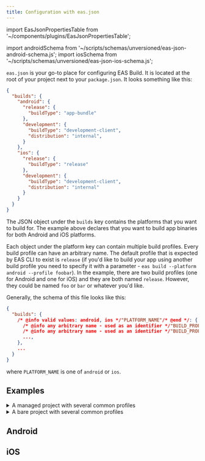 ```yaml
---
title: Configuration with eas.json
---
```


import EasJsonPropertiesTable from '~/components/plugins/EasJsonPropertiesTable';

import androidSchema from '~/scripts/schemas/unversioned/eas-json-android-schema.js';
import iosSchema from '~/scripts/schemas/unversioned/eas-json-ios-schema.js';



`eas.json` is your go-to place for configuring EAS Build. It is located at the root of your project next to your `package.json`. It looks something like this:

```json
{
  "builds": {
    "android": {
      "release": {
        "buildType": "app-bundle"
      },
      "development": {
        "buildType": "development-client",
        "distribution": "internal",
      }
    },
    "ios": {
      "release": {
        "buildType": "release"
      },
      "development": {
        "buildType": "development-client",
        "distribution": "internal"
      }
    }
  }
}
```

The JSON object under the `builds` key contains the platforms that you want to build for. The example above declares that you want to build app binaries for both Android and iOS platforms.

Each object under the platform key can contain multiple build profiles. Every build profile can have an arbitrary name. The default profile that is expected by EAS CLI to exist is `release` (if you'd like to build your app using another build profile you need to specify it with a parameter - `eas build --platform android --profile foobar`). In the example, there are two build profiles (one for Android and one for iOS) and they are both named `release`. However, they could be named `foo` or `bar` or whatever you'd like.

Generally, the schema of this file looks like this:

<!-- prettier-ignore -->
```json
{
  "builds": {
    /* @info valid values: android, ios */"PLATFORM_NAME"/* @end */: {
      /* @info any arbitrary name - used as an identifier */"BUILD_PROFILE_NAME_1"/* @end */: { ... },
      /* @info any arbitrary name - used as an identifier */"BUILD_PROFILE_NAME_2"/* @end */: { ... },
      ...,
    },
    ...
  }
}
```

where `PLATFORM_NAME` is one of `android` or `ios`.

## Examples

<details>
  <summary>A managed project with several common profiles</summary>

```json
{
  "builds": {
    "android": {
      "base": {
        "image": "default",
        "env": {
          "EXAMPLE_ENV": "example value"
        }
      },
      "release": {
        "extends": "base",
        "env": {
          "ENVIRONMENT": "production"
        },
        "buildType": "app-bundle"
      },
      "staging": {
        "extends": "base",
        "env": {
          "ENVIRONMENT": "staging"
        }
        "distribution": "internal",
        "buildType": "apk"
      },
      "debug": {
        "extends": "base",
        "withoutCredentials": true,
        "env": {
          "ENVIRONMENT": "staging"
        },
        "distribution": "internal",
        "buildType": "development-client"
      }
    },
    "ios": {
      "base": {
        "image": "latest",
        "node": "12.13.0",
        "yarn": "1.22.5",
      },
      "release": {
        "extends": "base",
        "buildType": "release"
        "env": {
          "ENVIRONMENT": "production"
        },
      },
      "inhouse": {
        "extends": "base",
        "distribution": "internal",
        "enterpriseProvisioning": "universal",
        "env": {
          "ENVIRONMENT": "staging"
        },
      }
      "adhoc": {
        "extends": "base",
        "distribution": "internal"
        "env": {
          "ENVIRONMENT": "staging"
        },
      },
      "client": {
        "extends": "adhoc",
        "buildType": "development-client"
      }
    }
  }
}
```
</details>

<details>
  <summary>A bare project with several common profiles</summary>

```json
{
  "builds": {
    "android": {
      "base": {
        "image": "ubuntu-18.04-android-30-ndk-r19c",
        "ndk": "21.4.7075529",
        "env": {
          "EXAMPLE_ENV": "example value"
        }
      },
      "release": {
        "extends": "base",
        "env": {
          "ENVIRONMENT": "production"
        },
        "gradleCommand": ":app:bundleRelease"
      },
      "staging": {
        "extends": "base",
        "env": {
          "ENVIRONMENT": "staging"
        }
        "distribution": "internal",
        "gradleCommand": ":app:assembleRelease"
      },
      "debug": {
        "extends": "base",
        "withoutCredentials": true,
        "env": {
          "ENVIRONMENT": "staging"
        },
        "distribution": "internal",
        "gradleCommand": ":app:assembleDebug",
      }
    },
    "ios": {
      "base": {
        "image": "latest",
        "node": "12.13.0",
        "yarn": "1.22.5",
      },
      "release": {
        "extends": "base",
        "schemeBuildConfiguration": "Release",
        "scheme": "testapp"
        "env": {
          "ENVIRONMENT": "production"
        },
      },
      "inhouse": {
        "extends": "base",
        "distribution": "internal",
        "enterpriseProvisioning": "universal",
        "scheme": "testapp-enterprise"
        "env": {
          "ENVIRONMENT": "staging"
        },
      }
      "adhoc": {
        "extends": "base",
        "distribution": "internal"
        "scheme": "testapp"
        "env": {
          "ENVIRONMENT": "staging"
        },
      }
    }
  }
}
```

</details>



## Android

<EasJsonPropertiesTable schema={androidSchema}/>

## iOS

<EasJsonPropertiesTable schema={iosSchema}/>
